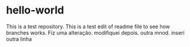 # hello-world
This is a test repository.
This is a test edit of readme file to see how branches works.
Fiz uma alteração.
modifiquei depois.
outra mnod.
inseri outra linha